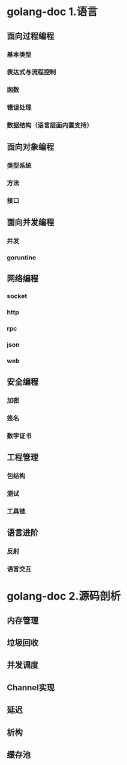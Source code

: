 # golang-doc 1.语言

## 面向过程编程

### 基本类型

### 表达式与流程控制

### 函数

### 错误处理

### 数据结构（语言层面内置支持）

## 面向对象编程

### 类型系统

### 方法

### 接口

## 面向并发编程

### 并发

### goruntine

## 网络编程

### socket

### http

### rpc

### json

### web

## 安全编程

### 加密

### 签名

### 数字证书

## 工程管理

### 包结构

### 测试

### 工具链

## 语言进阶

### 反射

### 语言交互


# golang-doc 2.源码剖析

## 内存管理

## 垃圾回收

## 并发调度

## Channel实现

## 延迟

## 析构

## 缓存池